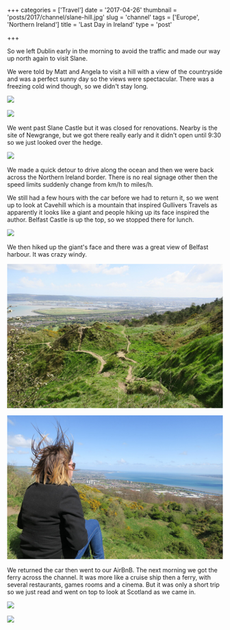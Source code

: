 +++
categories = ['Travel']
date = '2017-04-26'
thumbnail = 'posts/2017/channel/slane-hill.jpg'
slug = 'channel'
tags = ['Europe', 'Northern Ireland']
title = 'Last Day in Ireland'
type = 'post'

+++

So we left Dublin early in the morning to avoid the traffic and made our way up north again to visit Slane.

We were told by Matt and Angela to visit a hill with a view of the countryside and was a perfect sunny day so the views were spectacular.
There was a freezing cold wind though, so we didn't stay long.

![](slane-hill.jpg)

![](cows.jpg)

We went past Slane Castle but it was closed for renovations.
Nearby is the site of Newgrange, but we got there really early and it didn't open until 9:30 so we just looked over the hedge.

![](newgrange.jpg)

We made a quick detour to drive along the ocean and then we were back across the Northern Ireland border.
There is no real signage other then the speed limits suddenly change from km/h to miles/h.

We still had a few hours with the car before we had to return it, so we went up to look at Cavehill which is a mountain that inspired Gullivers Travels as apparently it looks like a giant and people hiking up its face inspired the author. Belfast Castle is up the top, so we stopped there for lunch.

![](belfast-castle.jpg)

We then hiked up the giant's face and there was a great view of Belfast harbour. It was crazy windy.

![](cavehill2.jpg)

![](cavehill3.jpg)

We returned the car then went to our AirBnB. The next morning we got the ferry across the channel.
It was more like a cruise ship then a ferry, with several restaurants, games rooms and a cinema. But it was only a short trip so we just read and went on top to look at Scotland as we came in.

![](cruise2.jpg)

![](cruise.jpg)